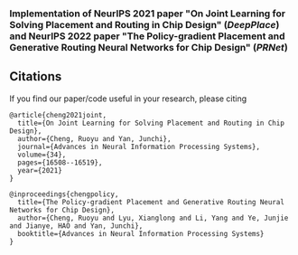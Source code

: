 ### Implementation of NeurIPS 2021 paper "On Joint Learning for Solving Placement and Routing in Chip Design" (*DeepPlace*) and NeurIPS 2022 paper "The Policy-gradient Placement and Generative Routing Neural Networks for Chip Design" (*PRNet*)

## Citations

If you find our paper/code useful in your research, please citing
```
@article{cheng2021joint,
  title={On Joint Learning for Solving Placement and Routing in Chip Design},
  author={Cheng, Ruoyu and Yan, Junchi},
  journal={Advances in Neural Information Processing Systems},
  volume={34},
  pages={16508--16519},
  year={2021}
}
```

```
@inproceedings{chengpolicy,
  title={The Policy-gradient Placement and Generative Routing Neural Networks for Chip Design},
  author={Cheng, Ruoyu and Lyu, Xianglong and Li, Yang and Ye, Junjie and Jianye, HAO and Yan, Junchi},
  booktitle={Advances in Neural Information Processing Systems}
}
```
